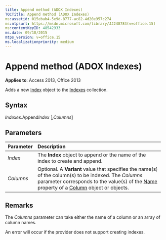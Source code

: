 ```yaml
---
title: Append method (ADOX Indexes)
TOCTitle: Append method (ADOX Indexes)
ms:assetid: 015ebab4-5e9d-8777-ac82-4d20e957c274
ms:mtpsurl: https://msdn.microsoft.com/library/JJ248784(v=office.15)
ms:contentKeyID: 48542933
ms.date: 09/18/2015
mtps_version: v=office.15
ms.localizationpriority: medium
---
```


# Append method (ADOX Indexes)


**Applies to**: Access 2013, Office 2013



Adds a new [Index](index-object-adox.md) object to the [Indexes](indexes-collection-adox.md) collection.

## Syntax

*Indexes*.Append*Index* \[,*Columns*\]

## Parameters

|Parameter|Description|
|:--------|:----------|
|*Index* |The **Index** object to append or the name of the index to create and append.|
|*Columns* |Optional. A **Variant** value that specifies the name(s) of the column(s) to be indexed. The *Columns* parameter corresponds to the value(s) of the [Name](name-property-adox.md) property of a [Column](column-object-adox.md) object or objects.|

## Remarks

The *Columns* parameter can take either the name of a column or an array of column names.

An error will occur if the provider does not support creating indexes.

